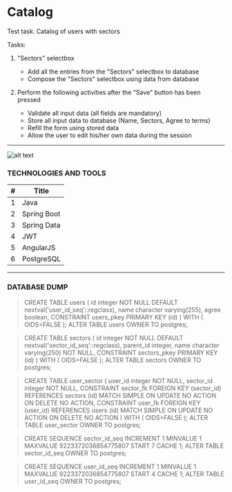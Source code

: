 # Catalog
Test task. Catalog of users with sectors

Tasks:

1. "Sectors" selectbox
     - Add all the entries from the "Sectors" selectbox to database
     - Compose the "Sectors" selectbox using data from database

2. Perform the following activities after the "Save" button has been pressed
     - Validate all input data (all fields are mandatory)
     - Store all input data to database (Name, Sectors, Agree to terms)
     - Refill the form using stored data 
     - Allow the user to edit his/her own data during the session
 

---

![alt text](https://monosnap.com/image/AP1UMd4gAXwq5cg6Pzac35CuFxcBHq.png)

### TECHNOLOGIES AND TOOLS

| # | Title |
|---| ----- |
|1| Java |
|2| Spring Boot |
|3| Spring Data |
|4| JWT |
|5| AngularJS |
|6| PostgreSQL |

---

### DATABASE DUMP


>CREATE TABLE users
(
  id integer NOT NULL DEFAULT nextval('user_id_seq'::regclass),
  name character varying(255),
  agree boolean,
  CONSTRAINT users_pkey PRIMARY KEY (id)
)
WITH (
  OIDS=FALSE
);
ALTER TABLE users
  OWNER TO postgres;
  
>CREATE TABLE sectors
(
  id integer NOT NULL DEFAULT nextval('sector_id_seq'::regclass),
  parent_id integer,
  name character varying(250) NOT NULL,
  CONSTRAINT sectors_pkey PRIMARY KEY (id)
)
WITH (
  OIDS=FALSE
);
ALTER TABLE sectors
  OWNER TO postgres;

>CREATE TABLE user_sector
(
  user_id integer NOT NULL,
  sector_id integer NOT NULL,
  CONSTRAINT sector_fk FOREIGN KEY (sector_id)
      REFERENCES sectors (id) MATCH SIMPLE
      ON UPDATE NO ACTION ON DELETE NO ACTION,
  CONSTRAINT user_fk FOREIGN KEY (user_id)
      REFERENCES users (id) MATCH SIMPLE
      ON UPDATE NO ACTION ON DELETE NO ACTION
)
WITH (
  OIDS=FALSE
);
ALTER TABLE user_sector
  OWNER TO postgres;

>CREATE SEQUENCE sector_id_seq
  INCREMENT 1
  MINVALUE 1
  MAXVALUE 9223372036854775807
  START 7
  CACHE 1;
ALTER TABLE sector_id_seq
  OWNER TO postgres;

>CREATE SEQUENCE user_id_seq
  INCREMENT 1
  MINVALUE 1
  MAXVALUE 9223372036854775807
  START 4
  CACHE 1;
ALTER TABLE user_id_seq
  OWNER TO postgres;
